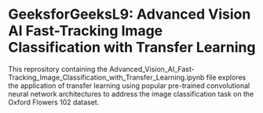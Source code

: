 # GeeksforGeeksL9: Advanced Vision AI Fast-Tracking Image Classification with Transfer Learning
This reprository containing the Advanced_Vision_AI_Fast-Tracking_Image_Classification_with_Transfer_Learning.ipynb file explores the application of transfer learning using popular pre-trained convolutional neural network architectures to address the image classification task on the Oxford Flowers 102 dataset. 

